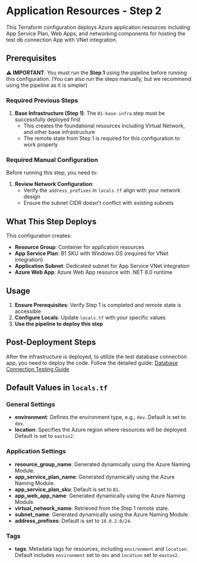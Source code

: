 # Application Resources - Step 2

This Terraform configuration deploys Azure application resources including App Service Plan, Web Apps, and networking components for hosting the test db connection App with VNet integration.

## Prerequisites

⚠️ **IMPORTANT**: You must run the **Step 1** using the pipeline before running this configuration. (You can also run the steps manually, but we recommend using the pipeline as it is simpler)

### Required Previous Steps

1. **Base Infrastructure (Step 1)**: The `01-base-infra` step must be successfully deployed first
   - This creates the foundational resources including Virtual Network, and other base infrastructure
   - The remote state from Step 1 is required for this configuration to work properly

### Required Manual Configuration

Before running this step, you need to:

1. **Review Network Configuration**:
   - Verify the `address_prefixes` in `locals.tf` align with your network design
   - Ensure the subnet CIDR doesn't conflict with existing subnets

## What This Step Deploys

This configuration creates:

- **Resource Group**: Container for application resources
- **App Service Plan**: B1 SKU with Windows OS (required for VNet integration)
- **Application Subnet**: Dedicated subnet for App Service VNet integration  
- **Azure Web App**: Azure Web App resource with .NET 8.0 runtime

## Usage

1. **Ensure Prerequisites**: Verify Step 1 is completed and remote state is accessible
2. **Configure Locals**: Update `locals.tf` with your specific values
3. **Use the pipeline to deploy this step**

## Post-Deployment Steps

After the infrastructure is deployed, to utilize the test database connection app, you need to deploy the code. Follow the detailed guide: [Database Connection Testing Guide](../../docs/test_db_connection_steps.md)

## Default Values in `locals.tf`

### General Settings

- **environment**: Defines the environment type, e.g., `dev`. Default is set to `dev`.
- **location**: Specifies the Azure region where resources will be deployed. Default is set to `eastus2`.

### Application Settings

- **resource_group_name**: Generated dynamically using the Azure Naming Module.
- **app_service_plan_name**: Generated dynamically using the Azure Naming Module.
- **app_service_plan_sku**: Default is set to `B1`.
- **app_web_app_name**: Generated dynamically using the Azure Naming Module.
- **virtual_network_name**: Retrieved from the Step 1 remote state.
- **subnet_name**: Generated dynamically using the Azure Naming Module.
- **address_prefixes**: Default is set to `10.0.2.0/24`.

### Tags

- **tags**: Metadata tags for resources, including `environment` and `location`. Default includes `environment` set to `dev` and `location` set to `eastus2`.
